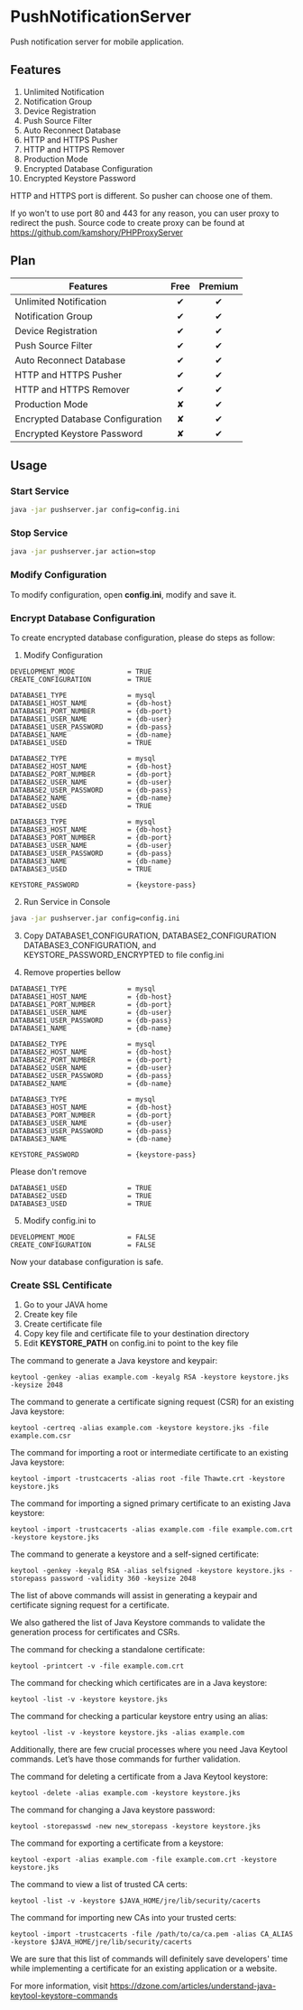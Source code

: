 # PushNotificationServer
Push notification server for mobile application.

## Features
1. Unlimited Notification
2. Notification Group
3. Device Registration
4. Push Source Filter
5. Auto Reconnect Database
6. HTTP and HTTPS Pusher
7. HTTP and HTTPS Remover
8. Production Mode
9. Encrypted Database Configuration
10. Encrypted Keystore Password

HTTP and HTTPS port is different. So pusher can choose one of them.

If yo won't to use port 80 and 443 for any reason, you can user proxy to redirect the push. Source code to create proxy can be found at 
https://github.com/kamshory/PHPProxyServer

## Plan

| Features                         	| Free 	| Premium 	|
|----------------------------------	|:----:	|:-------:	|
| Unlimited Notification           	|   ✔  	|    ✔    	|
| Notification Group               	|   ✔  	|    ✔    	|
| Device Registration              	|   ✔  	|    ✔    	|
| Push Source Filter               	|   ✔  	|    ✔    	|
| Auto Reconnect Database          	|   ✔  	|    ✔    	|
| HTTP and HTTPS Pusher            	|   ✔  	|    ✔    	|
| HTTP and HTTPS Remover           	|   ✔  	|    ✔    	|
| Production Mode                  	|   ✘  	|    ✔    	|
| Encrypted Database Configuration 	|   ✘  	|    ✔    	|
| Encrypted Keystore Password      	|   ✘  	|    ✔    	|


## Usage

### Start Service

```bash
java -jar pushserver.jar config=config.ini
```

### Stop Service

```bash
java -jar pushserver.jar action=stop
```

### Modify Configuration

To modify configuration, open **config.ini**, modify and save it.

### Encrypt Database Configuration

To create encrypted database configuration, please do steps as follow:

1. Modify Configuration

```
DEVELOPMENT_MODE             = TRUE
CREATE_CONFIGURATION         = TRUE

DATABASE1_TYPE               = mysql
DATABASE1_HOST_NAME          = {db-host}
DATABASE1_PORT_NUMBER        = {db-port}
DATABASE1_USER_NAME          = {db-user}
DATABASE1_USER_PASSWORD      = {db-pass}
DATABASE1_NAME               = {db-name}
DATABASE1_USED               = TRUE

DATABASE2_TYPE               = mysql
DATABASE2_HOST_NAME          = {db-host}
DATABASE2_PORT_NUMBER        = {db-port}
DATABASE2_USER_NAME          = {db-user}
DATABASE2_USER_PASSWORD      = {db-pass}
DATABASE2_NAME               = {db-name}
DATABASE2_USED               = TRUE

DATABASE3_TYPE               = mysql
DATABASE3_HOST_NAME          = {db-host}
DATABASE3_PORT_NUMBER        = {db-port}
DATABASE3_USER_NAME          = {db-user}
DATABASE3_USER_PASSWORD      = {db-pass}
DATABASE3_NAME               = {db-name}
DATABASE3_USED               = TRUE

KEYSTORE_PASSWORD            = {keystore-pass}
```

2. Run Service in Console

```bash
java -jar pushserver.jar config=config.ini
```

3. Copy DATABASE1_CONFIGURATION, DATABASE2_CONFIGURATION DATABASE3_CONFIGURATION, and KEYSTORE_PASSWORD_ENCRYPTED to file config.ini

4. Remove properties bellow

```
DATABASE1_TYPE               = mysql
DATABASE1_HOST_NAME          = {db-host}
DATABASE1_PORT_NUMBER        = {db-port}
DATABASE1_USER_NAME          = {db-user}
DATABASE1_USER_PASSWORD      = {db-pass}
DATABASE1_NAME               = {db-name}

DATABASE2_TYPE               = mysql
DATABASE2_HOST_NAME          = {db-host}
DATABASE2_PORT_NUMBER        = {db-port}
DATABASE2_USER_NAME          = {db-user}
DATABASE2_USER_PASSWORD      = {db-pass}
DATABASE2_NAME               = {db-name}

DATABASE3_TYPE               = mysql
DATABASE3_HOST_NAME          = {db-host}
DATABASE3_PORT_NUMBER        = {db-port}
DATABASE3_USER_NAME          = {db-user}
DATABASE3_USER_PASSWORD      = {db-pass}
DATABASE3_NAME               = {db-name}

KEYSTORE_PASSWORD            = {keystore-pass}

```

Please don't remove

```
DATABASE1_USED               = TRUE
DATABASE2_USED               = TRUE
DATABASE3_USED               = TRUE
```
5. Modify config.ini to
```
DEVELOPMENT_MODE             = FALSE
CREATE_CONFIGURATION         = FALSE
```

Now your database configuration is safe.

### Create SSL Centificate

1. Go to your JAVA home
2. Create key file
3. Create certificate file
4. Copy key file and certificate file to your destination directory
5. Edit **KEYSTORE_PATH** on config.ini to point to the key file

The command to generate a Java keystore and keypair:

```
keytool -genkey -alias example.com -keyalg RSA -keystore keystore.jks -keysize 2048
```

The command to generate a certificate signing request (CSR) for an existing Java keystore:

```
keytool -certreq -alias example.com -keystore keystore.jks -file example.com.csr
```

The command for importing a root or intermediate certificate to an existing Java keystore:

```
keytool -import -trustcacerts -alias root -file Thawte.crt -keystore keystore.jks
```

The command for importing a signed primary certificate to an existing Java keystore:

```
keytool -import -trustcacerts -alias example.com -file example.com.crt -keystore keystore.jks
```

The command to generate a keystore and a self-signed certificate:

```
keytool -genkey -keyalg RSA -alias selfsigned -keystore keystore.jks -storepass password -validity 360 -keysize 2048
```

The list of above commands will assist in generating a keypair and certificate signing request for a certificate.

We also gathered the list of Java Keystore commands to validate the generation process for certificates and CSRs.

The command for checking a standalone certificate:

```
keytool -printcert -v -file example.com.crt
```

The command for checking which certificates are in a Java keystore:

```
keytool -list -v -keystore keystore.jks
```

The command for checking a particular keystore entry using an alias:

```
keytool -list -v -keystore keystore.jks -alias example.com
```

Additionally, there are few crucial processes where you need Java Keytool commands. Let’s have those commands for further validation.

The command for deleting a certificate from a Java Keytool keystore:

```
keytool -delete -alias example.com -keystore keystore.jks
```

The command for changing a Java keystore password:

```
keytool -storepasswd -new new_storepass -keystore keystore.jks
```

The command for exporting a certificate from a keystore:

```
keytool -export -alias example.com -file example.com.crt -keystore keystore.jks
```

The command to view a list of trusted CA certs:

```
keytool -list -v -keystore $JAVA_HOME/jre/lib/security/cacerts
```

The command for importing new CAs into your trusted certs:

```
keytool -import -trustcacerts -file /path/to/ca/ca.pem -alias CA_ALIAS -keystore $JAVA_HOME/jre/lib/security/cacerts
```

We are sure that this list of commands will definitely save developers' time while implementing a certificate for an existing application or a website.

For more information, visit https://dzone.com/articles/understand-java-keytool-keystore-commands 

